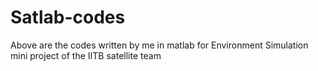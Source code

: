 # Satlab-codes
 Above are the codes written by me in matlab for Environment Simulation mini project of the IITB satellite team
 

